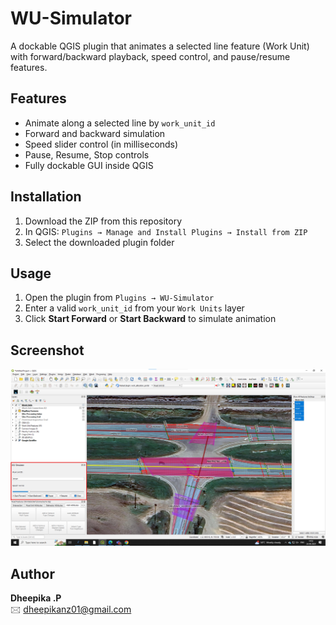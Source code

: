 # WU-Simulator

A dockable QGIS plugin that animates a selected line feature (Work Unit) with forward/backward playback, speed control, and pause/resume features.

## Features

- Animate along a selected line by `work_unit_id`
- Forward and backward simulation
- Speed slider control (in milliseconds)
- Pause, Resume, Stop controls
- Fully dockable GUI inside QGIS

## Installation

1. Download the ZIP from this repository
2. In QGIS: `Plugins → Manage and Install Plugins → Install from ZIP`
3. Select the downloaded plugin folder

## Usage

1. Open the plugin from `Plugins → WU-Simulator`
2. Enter a valid `work_unit_id` from your `Work Units` layer
3. Click **Start Forward** or **Start Backward** to simulate animation

## Screenshot

![Screenshot](screenshot.png)

## Author

**Dheepika .P**  
🖂 dheepikanz01@gmail.com
